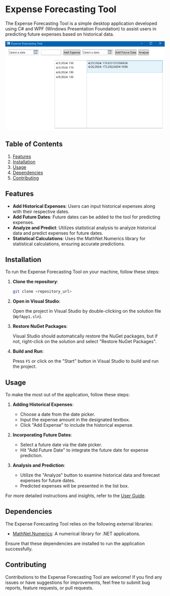 # Expense Forecasting Tool

The Expense Forecasting Tool is a simple desktop application developed using C# and WPF (Windows Presentation Foundation) to assist users in predicting future expenses based on historical data.

   ![Alt Text](Documentation/screenshots/5Result.png)


## Table of Contents

1. [Features](#features)
2. [Installation](#installation)
3. [Usage](#usage)
4. [Dependencies](#dependencies)
5. [Contributing](#contributing)

## Features

- **Add Historical Expenses**: Users can input historical expenses along with their respective dates.
- **Add Future Dates**: Future dates can be added to the tool for predicting expenses.
- **Analyze and Predict**: Utilizes statistical analysis to analyze historical data and predict expenses for future dates.
- **Statistical Calculations**: Uses the MathNet.Numerics library for statistical calculations, ensuring accurate predictions.

## Installation

To run the Expense Forecasting Tool on your machine, follow these steps:

1. **Clone the repository**:

    ```bash
    git clone <repository_url>
    ```

2. **Open in Visual Studio**:

    Open the project in Visual Studio by double-clicking on the solution file (`WpfApp1.sln`).

3. **Restore NuGet Packages**:

    Visual Studio should automatically restore the NuGet packages, but if not, right-click on the solution and select "Restore NuGet Packages".

4. **Build and Run**:

    Press `F5` or click on the "Start" button in Visual Studio to build and run the project.

## Usage

To make the most out of the application, follow these steps:

1. **Adding Historical Expenses**:
    - Choose a date from the date picker.
    - Input the expense amount in the designated textbox.
    - Click "Add Expense" to include the historical expense.

2. **Incorporating Future Dates**:
    - Select a future date via the date picker.
    - Hit "Add Future Date" to integrate the future date for expense prediction.

3. **Analysis and Prediction**:
    - Utilize the "Analyze" button to examine historical data and forecast expenses for future dates.
    - Predicted expenses will be presented in the list box.

For more detailed instructions and insights, refer to the [User Guide](/Documentation/UserGuide.md).

## Dependencies

The Expense Forecasting Tool relies on the following external libraries:

- [MathNet.Numerics](https://www.nuget.org/packages/MathNet.Numerics/): A numerical library for .NET applications.

Ensure that these dependencies are installed to run the application successfully.

## Contributing

Contributions to the Expense Forecasting Tool are welcome! If you find any issues or have suggestions for improvements, feel free to submit bug reports, feature requests, or pull requests.

